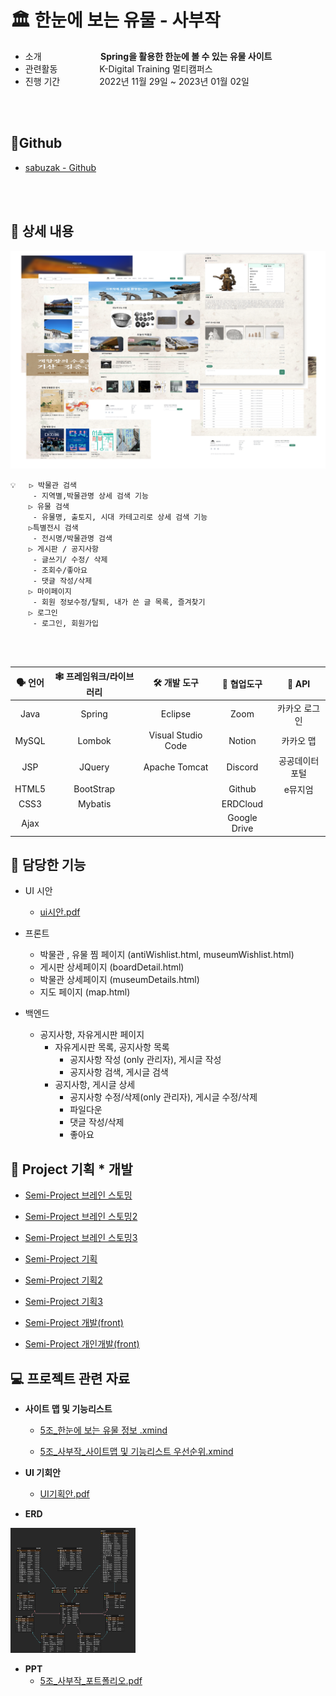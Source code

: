 # &#127963; 한눈에 보는 유물 - 사부작

- 소개&nbsp;&nbsp;&nbsp;&nbsp;&nbsp;&nbsp;&nbsp;&nbsp;&nbsp;&nbsp;&nbsp;&nbsp;&nbsp;&nbsp;&nbsp;&nbsp;&nbsp;&nbsp;&nbsp;&nbsp;&nbsp;&nbsp;&nbsp;&nbsp;**Spring을 활용한 한눈에 볼 수 있는 유물 사이트**    
- 관련활동&nbsp;&nbsp;&nbsp;&nbsp;&nbsp;&nbsp;&nbsp;&nbsp;&nbsp;&nbsp;&nbsp;&nbsp;&nbsp;&nbsp;&nbsp;&nbsp;&nbsp;K-Digital Training 멀티캠퍼스
- 진행 기간&nbsp;&nbsp;&nbsp;&nbsp;&nbsp;&nbsp;&nbsp;&nbsp;&nbsp;&nbsp;&nbsp;&nbsp;&nbsp;&nbsp;&nbsp;&nbsp;2022년 11월 29일 ~ 2023년 01월 02일

<br>
<br>



## 🔗Github

- [sabuzak - Github](https://github.com/93backend/sabuzak.git)

<br>
<br>


## 📄 상세 내용

<img src="img/제목 없음-1.png" alt="제목 없음-1" style="zoom:67%;" />

```
💡 	▷ 박물관 검색
   	 - 지역별,박물관명 상세 검색 기능
	▷ 유물 검색
   	 - 유물명, 출토지, 시대 카테고리로 상세 검색 기능
	▷특별전시 검색
   	 - 전시명/박물관명 검색
	▷ 게시판 / 공지사항
  	 - 글쓰기/ 수정/ 삭제
   	 - 조회수/좋아요
  	 - 댓글 작성/삭제
	▷ 마이페이지
  	 - 회원 정보수정/탈퇴, 내가 쓴 글 목록, 즐겨찾기
	▷ 로그인
  	 - 로그인, 회원가입
```


<br>
<br>



| 🗣️ **언어** | 🕸️ **프레임워크/라이브러리** |  🛠️ **개발 도구**   | 🔱 **협업도구** |   📃  **API**   |
| :--------: | :-------------------------: | :----------------: | :------------: | :------------: |
|    Java    |           Spring            |      Eclipse       |      Zoom      | 카카오 로그인  |
|   MySQL    |           Lombok            | Visual Studio Code |     Notion     |   카카오 맵    |
|    JSP     |           JQuery            |   Apache Tomcat    |    Discord     | 공공데이터포털 |
|   HTML5    |          BootStrap          |                    |     Github     |    e뮤지엄     |
|    CSS3    |           Mybatis           |                    |    ERDCloud    |                |
|    Ajax    |                             |                    |  Google Drive  |                |







## 👧 담당한 기능

- UI 시안
  - [ui시안.pdf](project/ui시안.pdf)

- 프론트
  - 박물관 , 유물 찜 페이지 (antiWishlist.html, museumWishlist.html)
  - 게시판 상세페이지 (boardDetail.html)
  - 박물관 상세페이지 (museumDetails.html)
  - 지도 페이지 (map.html)
- 백엔드
  - 공지사항, 자유게시판 페이지								
    - 자유게시판 목록, 공지사항 목록
      - 공지사항 작성 (only 관리자), 게시글 작성
      - 공지사항 검색, 게시글 검색
    - 공지사항, 게시글 상세
      - 공지사항 수정/삭제(only 관리자), 게시글 수정/삭제
      - 파일다운
      - 댓글 작성/삭제
      - 좋아요





## 📄 Project 기획 * 개발

- [Semi-Project 브레인 스토밍](sabuzak/Semi-Project%20브레인스토밍.md)

- [Semi-Project 브레인 스토밍2](sabuzak/Semi-Project%20브레인스토밍2.md)

- [Semi-Project 브레인 스토밍3](sabuzak/Semi-Project%20브레인스토밍3.md)

- [Semi-Project 기획](sabuzak/Semi-Project%20기획.md)

- [Semi-Project 기획2](sabuzak/Semi-Project%20기획2.md)

- [Semi-Project 기획3](sabuzak/Semi-Project%20기획3.md)

- [Semi-Project 개발(front)](sabuzak/Semi-Project%20개발(front).md)

- [Semi-Project 개인개발(front)](sabuzak/Semi-Project%20개인개발(front).md)

  

  

  



## 💻 프로젝트 관련 자료

- **사이트 맵 및 기능리스트**

  - [5조_한눈에 보는 유물 정보 .xmind](project/5조_한눈에%20보는%20유물%20정보%20.xmind)

  - [5조_사부작_사이트맵 및 기능리스트 우선순위.xmind](project/5조_사부작_사이트맵%20및%20기능리스트%20우선순위.xmind)

- **UI 기회안**

  - [UI기획안.pdf](project/UI기획안.pdf)

- **ERD**

​		<img src="img/sabuzak_erd.png" alt="sabuzak_erd" style="width:200px; height:200px" /> 

- **PPT** 
  - [5조_사부작_포트폴리오.pdf](project/5조_사부작_포트폴리오.pdf) 
